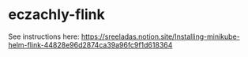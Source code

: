 # eczachly-flink

See instructions here:
https://sreeladas.notion.site/Installing-minikube-helm-flink-44828e96d2874ca39a96fc9f1d618364
